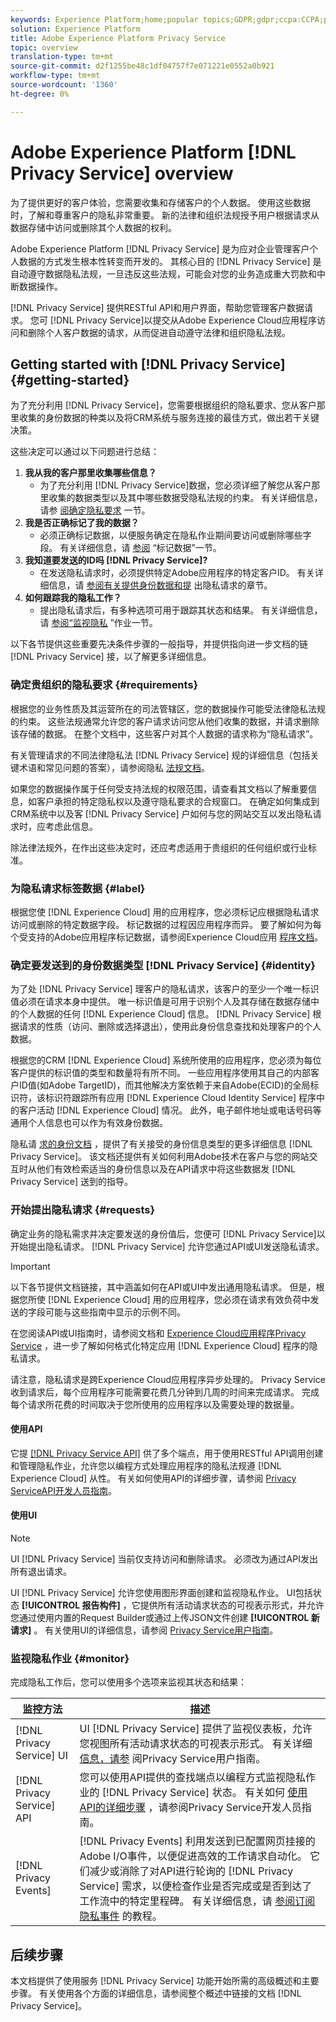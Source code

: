 ```yaml
---
keywords: Experience Platform;home;popular topics;GDPR;gdpr;ccpa:CCPA;pdpa;PDPA;pdpa_that;PDPA_THA;lgpd;LGPD;lgpd_bra;LGPD_BRA;
solution: Experience Platform
title: Adobe Experience Platform Privacy Service
topic: overview
translation-type: tm+mt
source-git-commit: d2f1255be48c1df04757f7e071221e0552a0b921
workflow-type: tm+mt
source-wordcount: '1360'
ht-degree: 0%

---
```



# Adobe Experience Platform [!DNL Privacy Service] overview

为了提供更好的客户体验，您需要收集和存储客户的个人数据。 使用这些数据时，了解和尊重客户的隐私非常重要。 新的法律和组织法规授予用户根据请求从数据存储中访问或删除其个人数据的权利。

Adobe Experience Platform [!DNL Privacy Service] 是为应对企业管理客户个人数据的方式发生根本性转变而开发的。 其核心目的 [!DNL Privacy Service] 是自动遵守数据隐私法规，一旦违反这些法规，可能会对您的业务造成重大罚款和中断数据操作。

[!DNL Privacy Service] 提供RESTful API和用户界面，帮助您管理客户数据请求。 您可 [!DNL Privacy Service]以提交从Adobe Experience Cloud应用程序访问和删除个人客户数据的请求，从而促进自动遵守法律和组织隐私法规。

## Getting started with [!DNL Privacy Service] {#getting-started}

为了充分利用 [!DNL Privacy Service]，您需要根据组织的隐私要求、您从客户那里收集的身份数据的种类以及将CRM系统与服务连接的最佳方式，做出若干关键决策。

这些决定可以通过以下问题进行总结：

1. **我从我的客户那里收集哪些信息？**
   * 为了充分利用 [!DNL Privacy Service]数据，您必须详细了解您从客户那里收集的数据类型以及其中哪些数据受隐私法规的约束。 有关详细信息，请参 [阅确定隐私要求](#requirements) 一节。
1. **我是否正确标记了我的数据？**
   * 必须正确标记数据，以便服务确定在隐私作业期间要访问或删除哪些字段。 有关详细信息，请 [参阅](#label) “标记数据”一节。
1. **我知道要发送的ID吗 [!DNL Privacy Service]?**
   * 在发送隐私请求时，必须提供特定Adobe应用程序的特定客户ID。 有关详细信息，请 [参阅有关提供身](#identity)[份数据和提](#requests) 出隐私请求的章节。
1. **如何跟踪我的隐私工作？**
   * 提出隐私请求后，有多种选项可用于跟踪其状态和结果。 有关详细信息，请 [参阅“监视隐私](#monitor) ”作业一节。

以下各节提供这些重要先决条件步骤的一般指导，并提供指向进一步文档的链 [!DNL Privacy Service] 接，以了解更多详细信息。

### 确定贵组织的隐私要求 {#requirements}

根据您的业务性质及其运营所在的司法管辖区，您的数据操作可能受法律隐私法规的约束。 这些法规通常允许您的客户请求访问您从他们收集的数据，并请求删除该存储的数据。 在整个文档中，这些客户对其个人数据的请求称为“隐私请求”。

有关管理请求的不同法律隐私法 [!DNL Privacy Service] 规的详细信息（包括关键术语和常见问题的答案），请参阅隐私 [法规文档](./regulations/overview.md)。

如果您的数据操作属于任何受支持法规的权限范围，请查看其文档以了解重要信息，如客户承担的特定隐私权以及遵守隐私要求的合规窗口。 在确定如何集成到CRM系统中以及客 [!DNL Privacy Service] 户如何与您的网站交互以发出隐私请求时，应考虑此信息。

除法律法规外，在作出这些决定时，还应考虑适用于贵组织的任何组织或行业标准。

### 为隐私请求标签数据 {#label}

根据您使 [!DNL Experience Cloud] 用的应用程序，您必须标记应根据隐私请求访问或删除的特定数据字段。 标记数据的过程因应用程序而异。 要了解如何为每个受支持的Adobe应用程序标记数据，请参阅Experience Cloud应用 [程序文档](./experience-cloud-apps.md)。

### 确定要发送到的身份数据类型 [!DNL Privacy Service] {#identity}

为了处 [!DNL Privacy Service] 理客户的隐私请求，该客户的至少一个唯一标识值必须在请求本身中提供。 唯一标识值是可用于识别个人及其存储在数据存储中的个人数据的任何 [!DNL Experience Cloud] 信息。 [!DNL Privacy Service] 根据请求的性质（访问、删除或选择退出），使用此身份信息查找和处理客户的个人数据。

根据您的CRM [!DNL Experience Cloud] 系统所使用的应用程序，您必须为每位客户提供的标识值的类型和数量将有所不同。 一些应用程序使用其自己的内部客户ID值(如Adobe TargetID)，而其他解决方案依赖于来自Adobe(ECID)的全局标识符，该标识符跟踪所有应用 [!DNL Experience Cloud Identity Service] 程序中的客户活动 [!DNL Experience Cloud] 情况。 此外，电子邮件地址或电话号码等通用个人信息也可以作为有效身份数据。

隐私请 [求的身份文档](./identity-data.md) ，提供了有关接受的身份信息类型的更多详细信息 [!DNL Privacy Service]。 该文档还提供有关如何利用Adobe技术在客户与您的网站交互时从他们有效检索适当的身份信息以及在API请求中将这些数据发 [!DNL Privacy Service] 送到的指导。

### 开始提出隐私请求 {#requests}

确定业务的隐私需求并决定要发送的身份值后，您便可 [!DNL Privacy Service]以开始提出隐私请求。 [!DNL Privacy Service] 允许您通过API或UI发送隐私请求。

>[!IMPORTANT]
>
>以下各节提供文档链接，其中涵盖如何在API或UI中发出通用隐私请求。 但是，根据您所使 [!DNL Experience Cloud] 用的应用程序，您必须在请求有效负荷中发送的字段可能与这些指南中显示的示例不同。
>
>在您阅读API或UI指南时，请参阅文档和 [Experience Cloud应用程序Privacy Service](./experience-cloud-apps.md) ，进一步了解如何格式化特定应用 [!DNL Experience Cloud] 程序的隐私请求。
>
>请注意，隐私请求是跨Experience Cloud应用程序异步处理的。 Privacy Service收到请求后，每个应用程序可能需要花费几分钟到几周的时间来完成请求。 完成每个请求所花费的时间取决于您所使用的应用程序以及需要处理的数据量。

#### 使用API

它提 [[!DNL Privacy Service API]](https://www.adobe.io/apis/experienceplatform/home/api-reference.html#!acpdr/swagger-specs/privacy-service.yaml) 供了多个端点，用于使用RESTful API调用创建和管理隐私作业，允许您以编程方式处理应用程序的隐私法规遵 [!DNL Experience Cloud] 从性。 有关如何使用API的详细步骤，请参阅 [Privacy ServiceAPI开发人员指南](api/getting-started.md)。

#### 使用UI

>[!NOTE]
>
>UI [!DNL Privacy Service] 当前仅支持访问和删除请求。 必须改为通过API发出所有退出请求。

UI [!DNL Privacy Service] 允许您使用图形界面创建和监视隐私作业。 UI包括状态 **[!UICONTROL 报告构件]** ，它提供所有活动请求状态的可视表示形式，并允许您通过使用内置的Request Builder或通过上传JSON文件创建 **[!UICONTROL 新请求]** 。 有关使用UI的详细信息，请参阅 [Privacy Service用户指南](ui/overview.md)。

### 监视隐私作业 {#monitor}

完成隐私工作后，您可以使用多个选项来监视其状态和结果：

| 监控方法 | 描述 |
| --- | --- |
| [!DNL Privacy Service] UI | UI [!DNL Privacy Service] 提供了监视仪表板，允许您视图所有活动请求状态的可视表示形式。 有关详细 [信息，请参](ui/overview.md) 阅Privacy Service用户指南。 |
| [!DNL Privacy Service] API | 您可以使用API提供的查找端点以编程方式监视隐私作业的 [!DNL Privacy Service] 状态。 有关如何 [使用API的详细步骤](./api/getting-started.md) ，请参阅Privacy Service开发人员指南。 |
| [!DNL Privacy Events] | [!DNL Privacy Events] 利用发送到已配置网页挂接的Adobe I/O事件，以便促进高效的工作请求自动化。 它们减少或消除了对API进行轮询的 [!DNL Privacy Service] 需求，以便检查作业是否完成或是否到达了工作流中的特定里程碑。 有关详细信息，请 [参阅订阅隐私事件](./privacy-events.md) 的教程。 |

## 后续步骤

本文档提供了使用服务 [!DNL Privacy Service] 功能开始所需的高级概述和主要步骤。 有关使用各个方面的详细信息，请参阅整个概述中链接的文档 [!DNL Privacy Service]。
